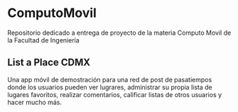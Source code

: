 # ComputoMovil
Repositorio dedicado a entrega de proyecto de la materia Computo Movil de la Facultad de Ingeniería


## List a Place CDMX

Una app móvil de demostración para una red de post de pasatiempos donde los usuarios pueden ver lugrares, administrar su propia lista de lugares favoritos, realizar comentarios, calificar listas de otros usuarios y hacer mucho más.
